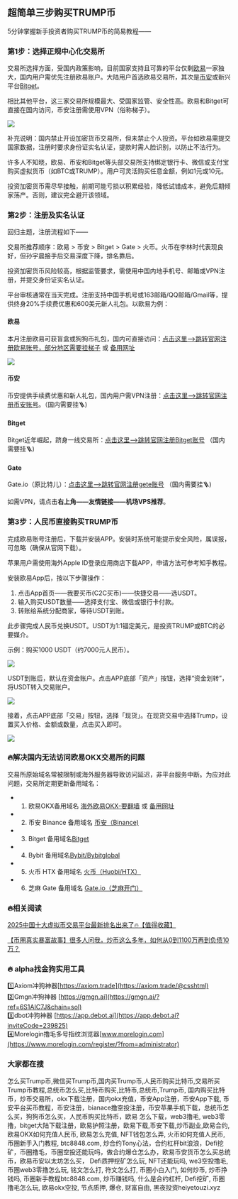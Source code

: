 ## 超简单三步购买TRUMP币

5分钟掌握新手投资者购买TRUMP币的简易教程——

### 第1步：选择正规中心化交易所
交易所选择方面，受国内政策影响，目前国家支持且可靠的平台仅剩[欧易](https://www.chouyi.world/zh-hans/join/18639032)一家独大，国内用户需优先注册欧易账户。大陆用户首选欧易交易所，其次是[币安](https://accounts.binance.com/zh-CN/register?ref=36457687)或新兴平台[Bitget](https://www.bitget.com/zh-CN/referral/register?from=referral&clacCode=VRNEYUTR)。  

相比其他平台，这三家交易所规模最大、受国家监管、安全性高。欧易和Bitget可直接在国内访问，币安注册需使用VPN（俗称梯子）。

![](https://ac63e02.webp.li/ouyi-binance-bitget.png)

补充说明：国内禁止开设加密货币交易所，但未禁止个人投资。平台如欧易需提交国家数据，注册时要求身份证实名认证，提款时需人脸识别，以防止不法行为。

许多人不知晓，欧易、币安和Bitget等头部交易所支持绑定银行卡、微信或支付宝购买虚拟货币（如BTC或TRUMP）。用户可灵活购买任意金额，例如1元或10元。

投资加密货币需尽早接触，前期可能亏损以积累经验，降低试错成本，避免后期倾家荡产。否则，建议完全避开该领域。

### 第2步：注册及实名认证
回归主题，注册流程如下——

交易所推荐顺序：欧易 > 币安 > Bitget > Gate > 火币。火币在李林时代表现良好，但孙宇晨接手后交易深度下降，排名靠后。

投资加密货币风险较高，根据监管要求，需使用中国内地手机号、邮箱或VPN注册，并提交身份证实名认证。

平台审核通常在当天完成。注册支持中国手机号或163邮箱/QQ邮箱/Gmail等，提供终身20%手续费优惠和600美元新人礼包。以欧易为例：

#### 欧易
本月注册欧易可获盲盒或狗狗币礼包，国内可直接访问：[点击这里–>跳转官网注册欧易账号，部分地区需要挂梯子](https://www.okx.com/zh-hans/join/74873351) 或 [备用网址](https://www.chouyi.world/zh-hans/join/18639032)

[![](https://fe095ec.webp.li/top-10-exchanges-001.jpg)](https://www.chouyi.world/zh-hans/join/18639032)

#### 币安
币安提供手续费优惠和新人礼包，国内用户需VPN注册：[点击这里-->跳转官网注册币安账号](https://accounts.binance.com/zh-CN/register?ref=36457687)。（国内需要挂🪜)

#### Bitget
Bitget近年崛起，跻身一线交易所：[点击这里-->跳转官网注册Bitget账号](https://www.bitget.com/zh-CN/referral/register?from=referral&clacCode=VRNEYUTR) （国内需要挂🪜)

#### Gate
Gate.io（原比特儿）：[点击这里-->跳转官网注册gete账号](www.gate.io/signup/A1ERAQ?ref_type=103) （国内需要挂🪜)

如需VPN，请点击**右上角——友情链接——机场VPS推荐**。

### 第3步：人民币直接购买TRUMP币
完成欧易账号注册后，下载并安装APP。安装时系统可能提示安全风险，属误报，可忽略（确保从官网下载）。

苹果用户需使用海外Apple ID登录应用商店下载APP，申请方法可参考知乎教程。

安装欧易App后，按以下步骤操作：
1. 点击App首页——我要买币(C2C买币)——快捷交易——选USDT。
2. 输入购买USDT数量——选择支付宝、微信或银行卡付款。
3. 转账给系统分配商家，等待USDT到账。

此步骤完成人民币兑换USDT。USDT为1:1锚定美元，是投资TRUMP或BTC的必要媒介。

示例：购买1000 USDT（约7000元人民币）。

![](https://ac63e02.webp.li/ouyichongzhi.png)

USDT到账后，默认在资金账户。点击APP底部「资产」按钮，选择“资金划转”，将USDT转入交易账户。

![](https://ac63e02.webp.li/ouyi-trump001.png)

接着，点击APP底部「交易」按钮，选择「现货」。在现货交易中选择Trump，设置买入价格、金额或数量，点击买入即可。

![](https://ac63e02.webp.li/ouyi-trump002.png)

### 🔥解决国内无法访问欧易OKX交易所的问题
交易所原始域名常被限制或海外服务器导致访问延迟，非平台服务中断。为应对此问题，交易所定期更新备用域名：
- 1. 欧易OKX备用域名 [海外欧易OKX-要翻墙](https://www.okx.com/zh-hans/join/74873351) 或 [备用网址](https://www.chouyi.world/zh-hans/join/18639032) 
- 2. 币安 Binance 备用域名 [币安（Binance)](https://accounts.binance.com/zh-CN/register?ref=36457687)
- 3. Bitget 备用域名[Bitget](https://www.bitget.com/zh-CN/referral/register?from=referral&clacCode=VRNEYUTR)
- 4. Bybit 备用域名[Bybit/Bybitglobal](https://www.bybitglobal.com/zh-MY/invite/?ref=VMKORMM)
- 5. 火币 HTX 备用域名 [火币（Huobi/HTX）](https://www.htx.com/invite/zh-cn/1f?invite_code=whf45223)
- 6. 芝麻 Gate 备用域名 [Gate.io（芝麻开门）](https://www.gate.io/zh/signup?ref_type=103&ref=A1ERAQ)

### 🔥相关阅读
[2025中国十大虚拟币交易平台最新排名出来了🔥【值得收藏】](https://btc8848.com/top-10-exchanges/)

[【币圈真实暴富故事】很多人问我，炒币这么多年，如何从0到1100万再到负债10万？](https://heiyetouzi.xyz/biquanstory001/)

### 🔥 alpha找金狗实用工具
1️⃣Axiom冲狗神器[https://axiom.trade](https://axiom.trade/@csshtml)  
2️⃣Gmgn冲狗神器 [https://gmgn.ai](https://gmgn.ai/?ref=6S1AIC7J&chain=sol)  
3️⃣dbot冲狗神器 [https://app.debot.ai](https://app.debot.ai?inviteCode=239825)  
4️⃣Morelogin撸毛多号指纹浏览器[www.morelogin.com](https://www.morelogin.com/register/?from=administrator)  

### 大家都在搜
怎么买Trump币,微信买Trump币,国内买Trump币,人民币购买比特币,交易所买Trump币教程,总统币怎么买,比特币购买,比特币,总统币,Trump币, 国内购买比特币，炒币交易所，okx下载注册，国内okx充值，币安App注册，币安App下载, 币安平台买币教程，币安注册，bianace撸空投注册，币安苹果手机下载，总统币怎么买，狗狗币怎么买，人民币购买比特币，欧易 怎么下载，web3撸毛, web3零撸，bitget大陆下载注册，欧易护照注册，欧易下载,币安下载,炒币副业,欧易合约, 欧易OKX如何充值人民币, 欧易怎么充值, NFT钱包怎么弄, 火币如何充值人民币, 币圈新手入门教程, btc8848.com, 炒合约Tony心法，合约杠杆bit浪浪，Defi挖矿，币圈撸毛，币圈空投还能玩吗，做合约爆仓怎么办，欧易币安货币怎么买总统币，欧易币安以太坊怎么买， Defi质押挖矿怎么玩, NFT还能玩吗, we3空投撸毛, 币圈web3零撸怎么玩, 铭文怎么打, 符文怎么打, 币圈小白入门, 如何炒币, 炒币挣钱吗, 币圈新手教程btc8848.com, 炒币赚钱吗, 什么是合约杠杆, Defi挖矿, 币圈撸毛怎么玩, 欧易okx空投, 节点质押, 爆仓, 财富自由, 黑夜投资heiyetouzi.xyz